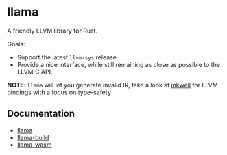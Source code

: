 # llama

A friendly LLVM library for Rust.

Goals:
- Support the latest `llvm-sys` release
- Provide a nice interface, while still remaining as close as possible to the LLVM C API.

**NOTE**: `llama` will let you generate invalid IR, take a look at [inkwell](https://github.com/TheDan64/inkwell) for LLVM bindings with a focus on type-safety

## Documentation

- [llama](https://zshipko.github.io/llama/llama)
- [llama-build](https://zshipko.github.io/llama/llama_build)
- [llama-wasm](https://zshipko.github.io/llama/llama_wasm)

